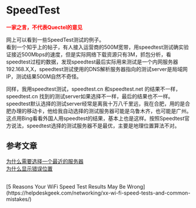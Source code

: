 SpeedTest
======

<font color="red"/>**一家之言，不代表Quectel的意见**</font>



网上可以看到一些SpeedTest测试的例子。
<br>
看到一个知乎上的帖子，有人接入运营商的500M宽带，用speedtest测试确实验证接近500Mbps的速度，但是实际网络下载资源只有3M，抓包分析，看speedtest过程的数据，发现speedtest最后实际用来测试是一个内网服务器192.168.X,X，speedtest测试使用的DNS解析服务器指向的测试server是局域网IP，测试结果500M自然不奇怪。

同样，我用speedtest测试，speedtest.cn 和speedtest.net 的结果不一样，speedtest.cn 找到的测试server如果选择不一样，最后的结果也不一样。speedtest默认选择的测试server经常是离我十万八千里远，我在合肥，用的是合肥办理的移动卡，他给我自动选择的测试服务器可能是乌鲁木齐，也可能是广州。
这点用Bing看看外国人用speedtest的结果，基本上也是这样。按照Speedtest官方说法，speedtest选择的测试服务器不是最优，主要是地理位置算法不对。


参考文章
------

[为什么需要选择一个最近的服务器](https://help.speedtest.net/hc/en-us/articles/360039165333-Why-does-Speedtest-need-to-find-a-nearby-server-)
<br>
[为什么显示错误位置](https://help.speedtest.net/hc/en-us/articles/360039164573-Why-does-Speedtest-show-the-wrong-location-)

<br>
[5 Reasons Your WiFi Speed Test Results May Be Wrong](https://helpdeskgeek.com/networking/xx-wi-fi-speed-tests-and-common-mistakes/)
<br>

